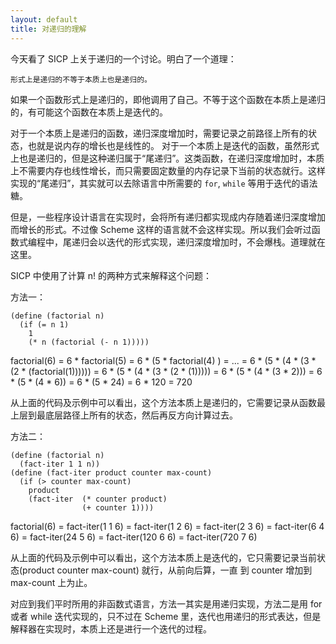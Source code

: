 ```yaml
---
layout: default
title: 对递归的理解
---
```



今天看了 SICP 上关于递归的一个讨论。明白了一个道理：

```
形式上是递归的不等于本质上也是递归的。
```

如果一个函数形式上是递归的，即他调用了自己。不等于这个函数在本质上是递归的，有可能这个函数在本质上是迭代的。

对于一个本质上是递归的函数，递归深度增加时，需要记录之前路径上所有的状态，也就是说内存的增长也是线性的。
对于一个本质上是迭代的函数，虽然形式上也是递归的，但是这种递归属于“尾递归”。这类函数，在递归深度增加时，本质上不需要内存也线性增长，而只需要固定数量的内存记录下当前的状态就行。这样实现的“尾递归”，其实就可以去除语言中所需要的 `for`, `while` 等用于迭代的语法糖。

但是，一些程序设计语言在实现时，会将所有递归都实现成内存随着递归深度增加而增长的形式。不过像 Scheme 这样的语言就不会这样实现。所以我们会听过函数式编程中，尾递归会以迭代的形式实现，递归深度增加时，不会爆栈。道理就在这里。

SICP 中使用了计算 n! 的两种方式来解释这个问题：

方法一：

```
(define (factorial n)
  (if (= n 1)
    1
    (* n (factorial (- n 1)))))
```

factorial(6)
= 6 * factorial(5) 
= 6 * (5 * factorial(4) )
= ... = 6 * (5 * (4 * (3 * (2 * (factorial(1))))))
= 6 * (5 * (4 * (3 * (2 * (1)))))
= 6 * (5 * (4 * (3 * 2)))
= 6 * (5 * (4 * 6))
= 6 * (5 * 24)
= 6 * 120
= 720

从上面的代码及示例中可以看出，这个方法本质上是递归的，它需要记录从函数最上层到最底层路径上所有的状态，然后再反方向计算过去。

方法二：

```
(define (factorial n)
  (fact-iter 1 1 n))
(define (fact-iter product counter max-count)
  (if (> counter max-count)
    product
    (fact-iter  (* counter product)
                (+ counter 1))))  
```

factorial(6)
= fact-iter(1 1 6)
= fact-iter(1 2 6)
= fact-iter(2 3 6)
= fact-iter(6 4 6)
= fact-iter(24 5 6)
= fact-iter(120 6 6)
= fact-iter(720 7 6)

从上面的代码及示例中可以看出，这个方法本质上是迭代的，它只需要记录当前状态(product counter max-count) 就行，从前向后算，一直
到 counter 增加到 max-count 上为止。

对应到我们平时所用的非函数式语言，方法一其实是用递归实现，方法二是用 for 或者 while 迭代实现的，只不过在 Scheme 里，迭代也用递归的形式表达，但是解释器在实现时，本质上还是进行一个迭代的过程。
